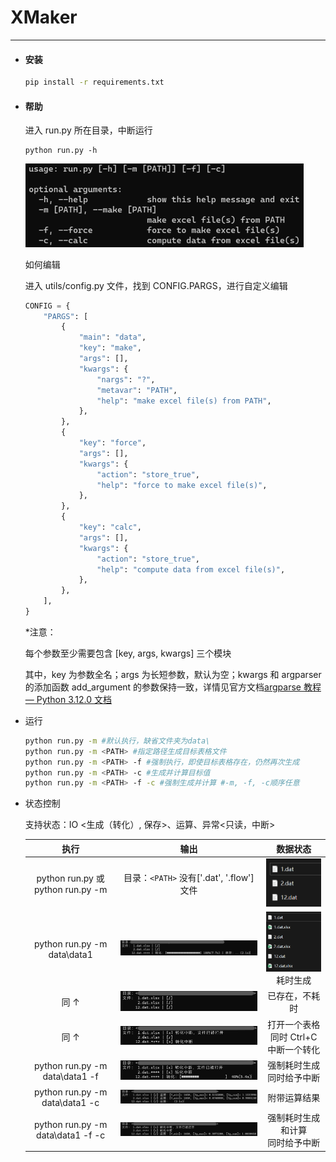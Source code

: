 # XMaker

---

- #### 安装

  ```bash
  pip install -r requirements.txt
  ```

- #### 帮助

  进入 run.py 所在目录，中断运行

  ```
  python run.py -h
  ```

  <img src="./assets/image-20231122175633478.png" style="zoom:50%;" />

  如何编辑

  进入 utils/config.py 文件，找到 CONFIG.PARGS，进行自定义编辑

  ```python
  CONFIG = {
      "PARGS": [
          {
              "main": "data",
              "key": "make",
              "args": [],
              "kwargs": {
                  "nargs": "?",
                  "metavar": "PATH",
                  "help": "make excel file(s) from PATH",
              },
          },
          {
              "key": "force",
              "args": [],
              "kwargs": {
                  "action": "store_true",
                  "help": "force to make excel file(s)",
              },
          },
          {
              "key": "calc",
              "args": [],
              "kwargs": {
                  "action": "store_true",
                  "help": "compute data from excel file(s)",
              },
          },
      ],
  }
  ```

  \*注意：

  每个参数至少需要包含 \[key, args, kwargs\] 三个模块

  其中，key 为参数全名；args 为长短参数，默认为空；kwargs 和 argparser 的添加函数 add_argument 的参数保持一致，详情见官方文档[argparse 教程 — Python 3.12.0 文档](https://docs.python.org/zh-cn/3/howto/argparse.html)

- 运行

  ```bash
  python run.py -m #默认执行，缺省文件夹为data\
  python run.py -m <PATH> #指定路径生成目标表格文件
  python run.py -m <PATH> -f #强制执行，即使目标表格存在，仍然再次生成
  python run.py -m <PATH> -c #生成并计算目标值
  python run.py -m <PATH> -f -c #强制生成并计算 #-m, -f, -c顺序任意
  ```

- 状态控制

  支持状态：IO <生成（转化）, 保存>、运算、异常<只读，中断>

  |                  执行                  |                             输出                             |                           数据状态                           |
  | :------------------------------------: | :----------------------------------------------------------: | :----------------------------------------------------------: |
  | python run.py 或<br />python run.py -m |           目录：`<PATH>` 没有['.dat', '.flow']文件           | <img src="./assets/image-20231122180341594.png" style="zoom:50%;" /> |
  |      python run.py -m data\data1       | <img src="./assets/image-20231122175242768.png" style="zoom:50%;" /> | <img src="./assets/image-20231122175415707.png" style="zoom:50%;" /><br />耗时生成 |
  |                  同 ↑                  | <img src="./assets/image-20231122175904348.png" style="zoom:50%;" /> |                        已存在，不耗时                        |
  |                  同 ↑                  | <img src="./assets/image-20231122180921213.png" style="zoom:50%;" /> |          打开一个表格<br />同时 Ctrl+C 中断一个转化          |
  |     python run.py -m data\data1 -f     | <img src="./assets/image-20231122181538832.png" style="zoom: 50%;" /> |                强制耗时生成<br />同时给予中断                |
  |     python run.py -m data\data1 -c     | <img src="./assets/image-20231122181302425.png" style="zoom:50%;" /> |                         附带运算结果                         |
  |   python run.py -m data\data1 -f -c    | <img src="./assets/image-20231122181609367.png" style="zoom:50%;" /> |             强制耗时生成和计算<br />同时给予中断             |

